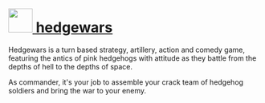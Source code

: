 # [<img src="https://cdn.rawgit.com/chocolatey/chocolatey-coreteampackages/edba4a5849ff756e767cba86641bea97ff5721fe/icons/hedgewars.png" height="48" width="48" /> hedgewars](https://chocolatey.org/packages/hedgewars)

Hedgewars is a turn based strategy, artillery, action and comedy game, featuring the antics of pink hedgehogs with attitude as they battle from the depths of hell to the depths of space.

As commander, it's your job to assemble your crack team of hedgehog soldiers and bring the war to your enemy.
